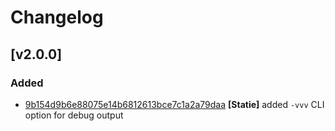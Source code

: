 # Changelog

## [v2.0.0]

### Added

- [9b154d9b6e88075e14b6812613bce7c1a2a79daa] **[Statie]** added `-vvv` CLI option for debug output

[9b154d9b6e88075e14b6812613bce7c1a2a79daa]: https://github.com/dummy/dummy/commit/9b154d9b6e88075e14b6812613bce7c1a2a79daa